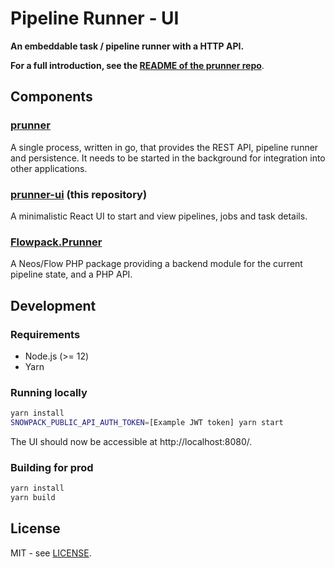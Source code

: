 # Pipeline Runner - UI

**An embeddable task / pipeline runner with a HTTP API.**

**For a full introduction, see the [README of the prunner repo](https://github.com/Flowpack/prunner)**.

## Components

### [prunner](https://github.com/Flowpack/prunner)

A single process, written in go, that provides the REST API, pipeline runner and persistence.
It needs to be started in the background for integration into other applications.

### [prunner-ui](https://github.com/Flowpack/prunner-ui) (this repository)

A minimalistic React UI to start and view pipelines, jobs and task details.

### [Flowpack.Prunner](https://github.com/Flowpack/Flowpack.Prunner)

A Neos/Flow PHP package providing a backend module for the current pipeline state, and a PHP API.

## Development

### Requirements

* Node.js (>= 12)
* Yarn

### Running locally

```bash
yarn install
SNOWPACK_PUBLIC_API_AUTH_TOKEN=[Example JWT token] yarn start
```

The UI should now be accessible at http://localhost:8080/.

### Building for prod

```bash
yarn install
yarn build
```

## License

MIT - see [LICENSE](LICENSE).
